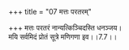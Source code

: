 +++
title = "07 मत्तः परतरम्"

+++
मत्तः परतरं नान्यत्किञ्चिदस्ति धनञ्जय।  
मयि सर्वमिदं प्रोतं सूत्रे मणिगणा इव।।7.7।।